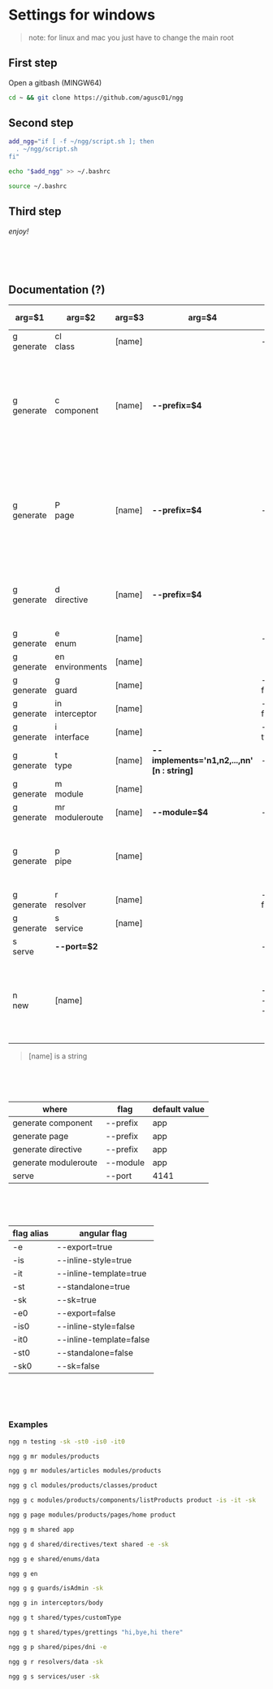 # Settings for windows

> note: for linux and mac you just have to change the main root

## First step

Open a gitbash (MINGW64)

```bash
cd ~ && git clone https://github.com/agusc01/ngg
```

## Second step

```bash
add_ngg="if [ -f ~/ngg/script.sh ]; then
  . ~/ngg/script.sh
fi"

echo "$add_ngg" >> ~/.bashrc

source ~/.bashrc
```

## Third step

_enjoy!_

<br>
<br>
<br>

## Documentation (?)

| arg=$1          | arg=$2               | arg=$3 | arg=$4                                       | default <br> flags                                | type   | flags <br> alias                                                                   |
| --------------- | -------------------- | ------ | -------------------------------------------- | ------------------------------------------------- | ------ | ---------------------------------------------------------------------------------- |
| g <br> generate | cl <br> class        | [name] |                                              | --type=class                                      | native |                                                                                    |
| g <br> generate | c <br> component     | [name] | **--prefix=$4**                              |                                                   | native | -e <br> -is <br> -it <br> -st <br> -sk <br> -e <br> -is <br> -it <br> -st <br> -sk |
| g <br> generate | P <br> page          | [name] | **--prefix=$4**                              | --type=page                                       | native | -e <br> -is <br> -it <br> -st <br> -sk <br> -e <br> -is <br> -it <br> -st <br> -sk |
| g <br> generate | d <br> directive     | [name] | **--prefix=$4**                              |                                                   | native | -e <br> -st <br> -sk <br> -e0 <br> -st0 <br> -sk0                                  |
| g <br> generate | e <br> enum          | [name] |                                              | --type=enum                                       | native |                                                                                    |
| g <br> generate | en <br> environments | [name] |                                              |                                                   | native |                                                                                    |
| g <br> generate | g <br> guard         | [name] |                                              | --functional=true                                 | native | -sk <br> -sk0                                                                      |
| g <br> generate | in <br> interceptor  | [name] |                                              | --functional=true                                 | native | -sk <br> -sk0                                                                      |
| g <br> generate | i <br> interface     | [name] |                                              | --type=interface                                  | native |                                                                                    |
| g <br> generate | t <br> type          | [name] | **--implements='n1,n2,...,nn' [n : string]** | --type=type                                       | fake   |                                                                                    |
| g <br> generate | m <br> module        | [name] |                                              |                                                   | native |                                                                                    |
| g <br> generate | mr <br> moduleroute  | [name] | **--module=$4**                              | --routing=true                                    | native |                                                                                    |
| g <br> generate | p <br> pipe          | [name] |                                              |                                                   | native | -e <br> -st <br> -sk <br> -e0 <br> -st0 <br> -sk0                                  |
| g <br> generate | r <br> resolver      | [name] |                                              | --functional=true                                 | native | -sk <br> -sk0                                                                      |
| g <br> generate | s <br> service       | [name] |                                              |                                                   | native | -sk <br> -sk0                                                                      |
| s <br> serve    | **--port=$2**        |        |                                              | --open                                            | native |                                                                                    |
| n <br> new      | [name]               |        |                                              | --style=scss <br> --routing=true <br> --ssr=false | native | -is <br> -it <br> -st <br> -sk <br> -is0 <br> -it0 <br> -st0 <br> -sk0             |

> [name] is a string

<br>
<br>
<br>

| where                | flag     | default value |
| -------------------- | -------- | ------------- |
| generate component   | --prefix | app           |
| generate page        | --prefix | app           |
| generate directive   | --prefix | app           |
| generate moduleroute | --module | app           |
| serve                | --port   | 4141          |

<br>
<br>
<br>

| flag alias | angular flag            |
| ---------- | ----------------------- |
| -e         | --export=true           |
| -is        | --inline-style=true     |
| -it        | --inline-template=true  |
| -st        | --standalone=true       |
| -sk        | --sk=true               |
| -e0        | --export=false          |
| -is0       | --inline-style=false    |
| -it0       | --inline-template=false |
| -st0       | --standalone=false      |
| -sk0       | --sk=false              |

<br>
<br>
<br>

### Examples

```bash
ngg n testing -sk -st0 -is0 -it0

ngg g mr modules/products

ngg g mr modules/articles modules/products

ngg g cl modules/products/classes/product

ngg g c modules/products/components/listProducts product -is -it -sk

ngg g page modules/products/pages/home product

ngg g m shared app

ngg g d shared/directives/text shared -e -sk

ngg g e shared/enums/data

ngg g en

ngg g g guards/isAdmin -sk

ngg g in interceptors/body

ngg g t shared/types/customType

ngg g t shared/types/grettings "hi,bye,hi there"

ngg g p shared/pipes/dni -e

ngg g r resolvers/data -sk

ngg g s services/user -sk
```
